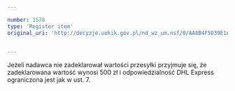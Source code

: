 ```yaml
---

number: 1578
type: 'Register item'
original_uri: 'http://decyzje.uokik.gov.pl/nd_wz_um.nsf/0/AA8B4F5D39E1A69FC125758400472A74?OpenDocument'


---
```


Jeżeli nadawca nie zadeklarował wartości przesyłki przyjmuje się, że zadeklarowana wartość wynosi 500 zł i odpowiedzialność DHL Express ograniczona jest jak w ust. 7.
